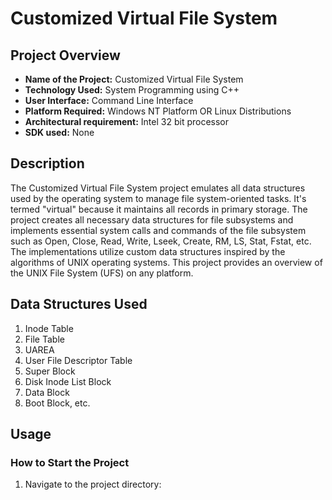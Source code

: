# Customized Virtual File System

## Project Overview

- **Name of the Project:** Customized Virtual File System
- **Technology Used:** System Programming using C++
- **User Interface:** Command Line Interface
- **Platform Required:** Windows NT Platform OR Linux Distributions
- **Architectural requirement:** Intel 32 bit processor
- **SDK used:** None

## Description

The Customized Virtual File System project emulates all data structures used by the operating system to manage file system-oriented tasks. It's termed "virtual" because it maintains all records in primary storage. The project creates all necessary data structures for file subsystems and implements essential system calls and commands of the file subsystem such as Open, Close, Read, Write, Lseek, Create, RM, LS, Stat, Fstat, etc. The implementations utilize custom data structures inspired by the algorithms of UNIX operating systems. This project provides an overview of the UNIX File System (UFS) on any platform.

## Data Structures Used

1. Inode Table
2. File Table
3. UAREA
4. User File Descriptor Table
5. Super Block
6. Disk Inode List Block
7. Data Block
8. Boot Block, etc.

## Usage

### How to Start the Project

1. Navigate to the project directory:

